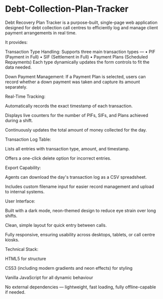 # Debt-Collection-Plan-Tracker
Debt Recovery Plan Tracker is a purpose-built, single-page web application designed for debt collection call centres to efficiently log and manage client payment arrangements in real time.

It provides:

Transaction Type Handling: Supports three main transaction types —
• PIF (Payment in Full)
• SIF (Settlement in Full)
• Payment Plans (Scheduled Repayments)
Each type dynamically updates the form controls to fit the data needed.

Down Payment Management: If a Payment Plan is selected, users can record whether a down payment was taken and capture its amount separately.

Real-Time Tracking:

Automatically records the exact timestamp of each transaction.

Displays live counters for the number of PIFs, SIFs, and Plans achieved during a shift.

Continuously updates the total amount of money collected for the day.

Transaction Log Table:

Lists all entries with transaction type, amount, and timestamp.

Offers a one-click delete option for incorrect entries.

Export Capability:

Agents can download the day's transaction log as a CSV spreadsheet.

Includes custom filename input for easier record management and upload to internal systems.

User Interface:

Built with a dark mode, neon-themed design to reduce eye strain over long shifts.

Clean, simple layout for quick entry between calls.

Fully responsive, ensuring usability across desktops, tablets, or call centre kiosks.

Technical Stack:

HTML5 for structure

CSS3 (including modern gradients and neon effects) for styling

Vanilla JavaScript for all dynamic behaviour

No external dependencies — lightweight, fast loading, fully offline-capable if needed.
